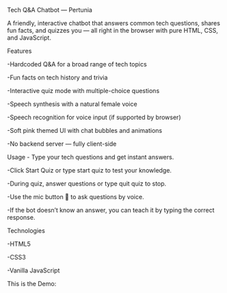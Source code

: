 Tech Q&A Chatbot — Pertunia

A friendly, interactive chatbot that answers common tech questions, shares fun facts, and quizzes you — all right in the browser with pure HTML, CSS, and JavaScript.

Features

-Hardcoded Q&A for a broad range of tech topics

-Fun facts on tech history and trivia

-Interactive quiz mode with multiple-choice questions

-Speech synthesis with a natural female voice

-Speech recognition for voice input (if supported by browser)

-Soft pink themed UI with chat bubbles and animations

-No backend server — fully client-side

Usage - Type your tech questions and get instant answers.

-Click Start Quiz or type start quiz to test your knowledge.

-During quiz, answer questions or type quit quiz to stop.

-Use the mic button 🎤 to ask questions by voice.

-If the bot doesn’t know an answer, you can teach it by typing the correct response.


Technologies

-HTML5

-CSS3

-Vanilla JavaScript

This is the Demo:
